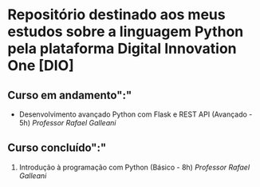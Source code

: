 # Repositório destinado aos meus estudos sobre a linguagem Python pela plataforma Digital Innovation One [DIO]

## Curso em andamento":"

- Desenvolvimento avançado Python com Flask e REST API (Avançado - 5h) *Professor Rafael Galleani*

## Curso concluído":"

1. Introdução à programação com Python (Básico - 8h) *Professor Rafael Galleani*

